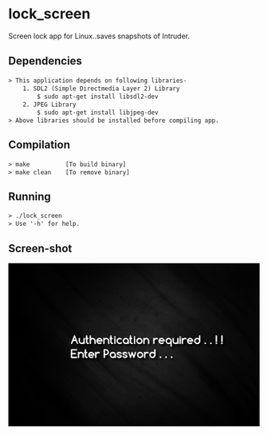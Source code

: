 # lock_screen
Screen lock app for Linux..saves snapshots of Intruder.

Dependencies
------------
	> This application depends on following libraries-
		1. SDL2 (Simple Directmedia Layer 2) Library
			$ sudo apt-get install libsdl2-dev
		2. JPEG Library
			$ sudo apt-get install libjpeg-dev
	> Above libraries should be installed before compiling app.

Compilation
-----------
	> make			[To build binary]
	> make clean	[To remove binary]

Running
-------
	> ./lock_screen
	> Use '-h' for help.

Screen-shot
-----------
![screenshot](https://github.com/aman2467/lock_screen/blob/master/utils/screenshot.png)
